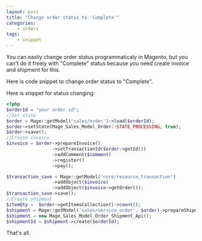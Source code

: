 ```yaml
---
layout: post
title: "Change order status to 'Complete'"
categories:
    - orders
tags:
    - snippet
---
```


You can easily change order status programmaticaly in Magento,
but you can't do it freely with "Complete" status
because you need create invoice and shipment for this.

Here is code snippet to change order status to "Complete".
<!-- break -->

Here is snippet for status changing:
```php
<?php
$orderId = "your order id";
//Set state
$order = Mage::getModel('sales/order')->load($orderId);
$order->setState(Mage_Sales_Model_Order::STATE_PROCESSING, true);
$order->save();
//Create invoice
$invoice = $order->prepareInvoice()
                 ->setTransactionId($order->getId())
                 ->addComment($comment)
                 ->register()
                 ->pay();

$transaction_save = Mage::getModel('core/resource_transaction')
                 ->addObject($invoice)
                 ->addObject($invoice->getOrder());
$transaction_save->save();
//Create shipment
$itemQty =  $order->getItemsCollection()->count();
$shipment = Mage::getModel('sales/service_order', $order)->prepareShipment($itemQty);
$shipment = new Mage_Sales_Model_Order_Shipment_Api();
$shipmentId = $shipment->create($orderId);
```

That's all.
